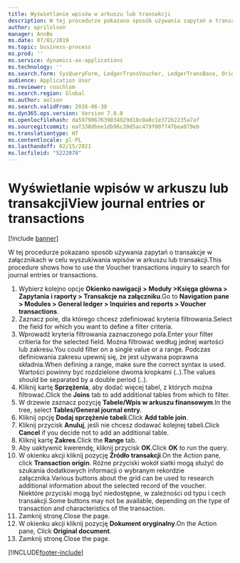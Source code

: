 ```yaml
---
title: Wyświetlanie wpisów w arkuszu lub transakcji
description: W tej procedurze pokazano sposób używania zapytań o transakcje w załącznikach w celu wyszukiwania wpisów w arkuszu lub transakcji.
author: aprilolson
manager: AnnBe
ms.date: 07/01/2019
ms.topic: business-process
ms.prod: ''
ms.service: dynamics-ax-applications
ms.technology: ''
ms.search.form: SysQueryForm, LedgerTransVoucher, LedgerTransBase, Originaldocuments
audience: Application User
ms.reviewer: roschlom
ms.search.region: Global
ms.author: aolson
ms.search.validFrom: 2016-06-30
ms.dyn365.ops.version: Version 7.0.0
ms.openlocfilehash: da5979067639834929d10c0a8c1e372b2235a7af
ms.sourcegitcommit: eaf330dbee1db96c20d5ac479f007747bea079eb
ms.translationtype: HT
ms.contentlocale: pl-PL
ms.lasthandoff: 02/15/2021
ms.locfileid: "5222078"
---
```

# <a name="view-journal-entries-or-transactions"></a><span data-ttu-id="561a0-103">Wyświetlanie wpisów w arkuszu lub transakcji</span><span class="sxs-lookup"><span data-stu-id="561a0-103">View journal entries or transactions</span></span>

[!include [banner](../../includes/banner.md)]

<span data-ttu-id="561a0-104">W tej procedurze pokazano sposób używania zapytań o transakcje w załącznikach w celu wyszukiwania wpisów w arkuszu lub transakcji.</span><span class="sxs-lookup"><span data-stu-id="561a0-104">This procedure shows how to use the Voucher transactions inquiry to search for journal entries or transactions.</span></span>

1. <span data-ttu-id="561a0-105">Wybierz kolejno opcje **Okienko nawigacji > Moduły >Księga główna > Zapytania i raporty > Transakcje na załączniku**.</span><span class="sxs-lookup"><span data-stu-id="561a0-105">Go to **Navigation pane > Modules > General ledger > Inquiries and reports > Voucher transactions**.</span></span>
2. <span data-ttu-id="561a0-106">Zaznacz pole, dla którego chcesz zdefiniować kryteria filtrowania.</span><span class="sxs-lookup"><span data-stu-id="561a0-106">Select the field for which you want to define a filter criteria.</span></span>
3. <span data-ttu-id="561a0-107">Wprowadź kryteria filtrowania zaznaczonego pola.</span><span class="sxs-lookup"><span data-stu-id="561a0-107">Enter your filter critieria for the selected field.</span></span> <span data-ttu-id="561a0-108">Można filtrować według jednej wartości lub zakresu.</span><span class="sxs-lookup"><span data-stu-id="561a0-108">You could filter on a single value or a range.</span></span> <span data-ttu-id="561a0-109">Podczas definiowania zakresu upewnij się, że jest używana poprawna składnia.</span><span class="sxs-lookup"><span data-stu-id="561a0-109">When defining a range, make sure the correct syntax is used.</span></span> <span data-ttu-id="561a0-110">Wartości powinny być rozdzielone dwoma kropkami (..).</span><span class="sxs-lookup"><span data-stu-id="561a0-110">The values should be separated by a double period (..).</span></span>  
4. <span data-ttu-id="561a0-111">Kliknij kartę **Sprzężenia**, aby dodać więcej tabel, z których można filtrować.</span><span class="sxs-lookup"><span data-stu-id="561a0-111">Click the **Joins** tab to add additional tables from which to filter.</span></span>
5. <span data-ttu-id="561a0-112">W drzewie zaznacz pozycję **Tabele/Wpis w arkuszu finansowym**.</span><span class="sxs-lookup"><span data-stu-id="561a0-112">In the tree, select **Tables/General journal entry**.</span></span>
6. <span data-ttu-id="561a0-113">Kliknij opcję **Dodaj sprzężenie tabeli**.</span><span class="sxs-lookup"><span data-stu-id="561a0-113">Click **Add table join**.</span></span>
7. <span data-ttu-id="561a0-114">Kliknij przycisk **Anuluj**, jeśli nie chcesz dodawać kolejnej tabeli.</span><span class="sxs-lookup"><span data-stu-id="561a0-114">Click **Cancel** if you decide not to add an additional table.</span></span>
8. <span data-ttu-id="561a0-115">Kliknij kartę **Zakres**.</span><span class="sxs-lookup"><span data-stu-id="561a0-115">Click the **Range** tab.</span></span>
9. <span data-ttu-id="561a0-116">Aby uaktywnić kwerendę, kliknij przycisk **OK**.</span><span class="sxs-lookup"><span data-stu-id="561a0-116">Click **OK** to run the query.</span></span>
10. <span data-ttu-id="561a0-117">W okienku akcji kliknij pozycję **Źródło transakcji**.</span><span class="sxs-lookup"><span data-stu-id="561a0-117">On the Action pane, click **Transaction origin**.</span></span> <span data-ttu-id="561a0-118">Różne przyciski wokół siatki mogą służyć do szukania dodatkowych informacji o wybranym rekordzie załącznika.</span><span class="sxs-lookup"><span data-stu-id="561a0-118">Various buttons about the grid can be used to research additional information about the selected record of the voucher.</span></span> <span data-ttu-id="561a0-119">Niektóre przyciski mogą być niedostępne, w zależności od typu i cech transakcji.</span><span class="sxs-lookup"><span data-stu-id="561a0-119">Some buttons may not be available, depending on the type of transaction and characteristics of the transaction.</span></span>
11. <span data-ttu-id="561a0-120">Zamknij stronę.</span><span class="sxs-lookup"><span data-stu-id="561a0-120">Close the page.</span></span>
12. <span data-ttu-id="561a0-121">W okienku akcji kliknij pozycję **Dokument oryginalny**.</span><span class="sxs-lookup"><span data-stu-id="561a0-121">On the Action pane, Click **Original document**.</span></span>
13. <span data-ttu-id="561a0-122">Zamknij stronę.</span><span class="sxs-lookup"><span data-stu-id="561a0-122">Close the page.</span></span>



[!INCLUDE[footer-include](../../../includes/footer-banner.md)]